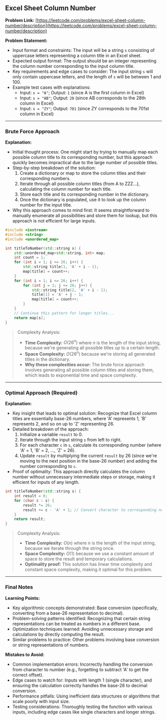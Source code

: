 ## Excel Sheet Column Number

**Problem Link:** [https://leetcode.com/problems/excel-sheet-column-number/description](https://leetcode.com/problems/excel-sheet-column-number/description)

**Problem Statement:**
- Input format and constraints: The input will be a string `s` consisting of uppercase letters representing a column title in an Excel sheet.
- Expected output format: The output should be an integer representing the column number corresponding to the input column title.
- Key requirements and edge cases to consider: The input string `s` will only contain uppercase letters, and the length of `s` will be between 1 and 100.
- Example test cases with explanations:
  - Input: `s = "A"`; Output: `1` (since A is the first column in Excel)
  - Input: `s = "AB"`; Output: `28` (since AB corresponds to the 28th column in Excel)
  - Input: `s = "ZY"`; Output: `701` (since ZY corresponds to the 701st column in Excel)

---

### Brute Force Approach

**Explanation:**
- Initial thought process: One might start by trying to manually map each possible column title to its corresponding number, but this approach quickly becomes impractical due to the large number of possible titles.
- Step-by-step breakdown of the solution: 
  1. Create a dictionary or map to store the column titles and their corresponding numbers.
  2. Iterate through all possible column titles (from A to ZZZ...), calculating the column number for each title.
  3. Store each title and its corresponding number in the dictionary.
  4. Once the dictionary is populated, use it to look up the column number for the input title.
- Why this approach comes to mind first: It seems straightforward to manually enumerate all possibilities and store them for lookup, but this approach is not efficient for large inputs.

```cpp
#include <iostream>
#include <string>
#include <unordered_map>

int titleToNumber(std::string s) {
    std::unordered_map<std::string, int> map;
    int count = 1;
    for (int i = 1; i <= 26; i++) {
        std::string title(1, 'A' + i - 1);
        map[title] = count++;
    }
    for (int i = 1; i <= 26; i++) {
        for (int j = 1; j <= 26; j++) {
            std::string title(2, 'A' + i - 1);
            title[1] = 'A' + j - 1;
            map[title] = count++;
        }
    }
    // Continue this pattern for longer titles...
    return map[s];
}
```

> Complexity Analysis:
> - **Time Complexity:** $O(26^n)$ where $n$ is the length of the input string, because we're generating all possible titles up to a certain length.
> - **Space Complexity:** $O(26^n)$ because we're storing all generated titles in the dictionary.
> - **Why these complexities occur:** The brute force approach involves generating all possible column titles and storing them, which leads to exponential time and space complexity.

---

### Optimal Approach (Required)

**Explanation:**
- Key insight that leads to optimal solution: Recognize that Excel column titles are essentially base-26 numbers, where 'A' represents 1, 'B' represents 2, and so on up to 'Z' representing 26.
- Detailed breakdown of the approach: 
  1. Initialize a variable `result` to 0.
  2. Iterate through the input string `s` from left to right.
  3. For each character `c` in `s`, calculate its corresponding number (where 'A' = 1, 'B' = 2, ..., 'Z' = 26).
  4. Update `result` by multiplying the current `result` by 26 (since we're moving to the next position in the base-26 number) and adding the number corresponding to `c`.
- Proof of optimality: This approach directly calculates the column number without unnecessary intermediate steps or storage, making it efficient for inputs of any length.

```cpp
int titleToNumber(std::string s) {
    int result = 0;
    for (char c : s) {
        result *= 26;
        result += c - 'A' + 1; // Convert character to corresponding number
    }
    return result;
}
```

> Complexity Analysis:
> - **Time Complexity:** $O(n)$ where $n$ is the length of the input string, because we iterate through the string once.
> - **Space Complexity:** $O(1)$ because we use a constant amount of space to store the result and temporary calculations.
> - **Optimality proof:** This solution has linear time complexity and constant space complexity, making it optimal for this problem.

---

### Final Notes

**Learning Points:**
- Key algorithmic concepts demonstrated: Base conversion (specifically, converting from a base-26 representation to decimal).
- Problem-solving patterns identified: Recognizing that certain string representations can be treated as numbers in a different base.
- Optimization techniques learned: Avoiding unnecessary storage and calculations by directly computing the result.
- Similar problems to practice: Other problems involving base conversion or string representations of numbers.

**Mistakes to Avoid:**
- Common implementation errors: Incorrectly handling the conversion from character to number (e.g., forgetting to subtract 'A' to get the correct offset).
- Edge cases to watch for: Inputs with length 1 (single character), and ensuring the calculation correctly handles the base-26 to decimal conversion.
- Performance pitfalls: Using inefficient data structures or algorithms that scale poorly with input size.
- Testing considerations: Thoroughly testing the function with various inputs, including edge cases like single characters and longer strings.